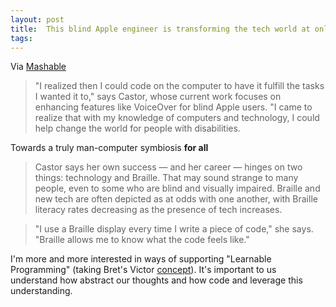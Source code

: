 ```yaml
---
layout: post
title:  This blind Apple engineer is transforming the tech world at only 22
tags:
---
```


Via [Mashable](http://mashable.com/2016/07/10/apple-innovation-blind-engineer/)

> "I realized then I could code on the computer to have it fulfill the tasks I wanted it to," says Castor, whose current work focuses on enhancing features like VoiceOver for blind Apple users. "I came to realize that with my knowledge of computers and technology, I could help change the world for people with disabilities.

Towards a truly man-computer symbiosis **for all**

> Castor says her own success — and her career — hinges on two things: technology and Braille. That may sound strange to many people, even to some who are blind and visually impaired. Braille and new tech are often depicted as at odds with one another, with Braille literacy rates decreasing as the presence of tech increases.

> "I use a Braille display every time I write a piece of code," she says. "Braille allows me to know what the code feels like."

I'm more and more interested in ways of supporting "Learnable Programming" (taking Bret's Victor [concept](http://worrydream.com/LearnableProgramming/)). It's important to us understand how abstract our thoughts and how code and leverage this understanding.
